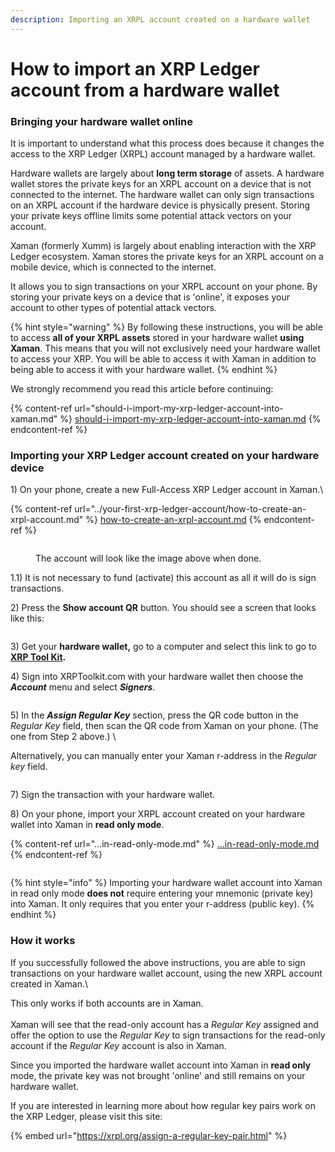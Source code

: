 ```yaml
---
description: Importing an XRPL account created on a hardware wallet
---
```


# How to import an XRP Ledger account from a hardware wallet

### Bringing your hardware wallet online

It is important to understand what this process does because it changes the access to the XRP Ledger (XRPL) account managed by a hardware wallet.

Hardware wallets are largely about **long term storage** of assets. A hardware wallet stores the  private keys for an XRPL account on a device that is not connected to the internet. The hardware wallet can only sign transactions on an XRPL account if the hardware device is physically present. Storing your private keys offline limits some potential attack vectors on your account.

Xaman (formerly Xumm) is largely about enabling interaction with the XRP Ledger ecosystem. Xaman stores the private keys for an XRPL account on a mobile device, which is connected to the internet.

It allows you to sign transactions on your XRPL account on your phone. By storing your private keys on a device that is 'online', it exposes your account to other types of potential attack vectors.&#x20;

{% hint style="warning" %}
By following these instructions, you will be able to access **all of your XRPL assets** stored in your hardware wallet **using Xaman**. This means that you will not exclusively need your hardware wallet to access your XRP. You will be able to access it with Xaman in addition to being able to access it with your hardware wallet.
{% endhint %}

We strongly recommend you read this article before continuing:

{% content-ref url="should-i-import-my-xrp-ledger-account-into-xaman.md" %}
[should-i-import-my-xrp-ledger-account-into-xaman.md](should-i-import-my-xrp-ledger-account-into-xaman.md)
{% endcontent-ref %}

### Importing your XRP Ledger account created on your hardware device



1\) On your phone, create a new Full-Access XRP Ledger account in Xaman.\


{% content-ref url="../your-first-xrp-ledger-account/how-to-create-an-xrpl-account.md" %}
[how-to-create-an-xrpl-account.md](../your-first-xrp-ledger-account/how-to-create-an-xrpl-account.md)
{% endcontent-ref %}

<figure><img src="../../.gitbook/assets/image (27).png" alt=""><figcaption><p>The account will look like the image above when done.</p></figcaption></figure>

1.1) It is not necessary to fund (activate) this account as all it will do is sign transactions.



2\) Press the **Show account QR** button. You should see a screen that looks like this:

<figure><img src="../../.gitbook/assets/image (26).png" alt=""><figcaption></figcaption></figure>

3\) Get your **hardware wallet,** go to a computer and select this link to go to [**XRP Tool Kit**](https://www.xrptoolkit.com/)**.**

4\) Sign into XRPToolkit.com with your hardware wallet then choose the _**Account**_ menu and select _**Signers**_.

<figure><img src="../../.gitbook/assets/image (24) (1).png" alt=""><figcaption></figcaption></figure>

5\) In the _**Assign Regular Key**_ section, press the QR code button in the _Regular Key_ field, then scan the QR code from Xaman on your phone. (The one from Step 2 above.) \


Alternatively, you can manually enter your Xaman r-address in the _Regular key_ field.

<figure><img src="../../.gitbook/assets/image (25).png" alt=""><figcaption></figcaption></figure>

7\) Sign the transaction with your hardware wallet.

8\) On your phone, import your XRPL account created on your hardware wallet into Xaman in **read only mode**.&#x20;

{% content-ref url="...in-read-only-mode.md" %}
[...in-read-only-mode.md](...in-read-only-mode.md)
{% endcontent-ref %}

<figure><img src="../../.gitbook/assets/image (29).png" alt=""><figcaption></figcaption></figure>

{% hint style="info" %}
Importing your hardware wallet account into Xaman in read only mode **does not** require entering your mnemonic (private key) into Xaman. It only requires that you enter your r-address (public key).&#x20;
{% endhint %}



### How it works

If you successfully followed the above instructions, you are able to sign transactions on your hardware wallet account, using the new XRPL account created in Xaman.\


This only works if both accounts are in Xaman.\
\
Xaman will see that the read-only account has a _Regular Key_ assigned and offer the option to use the _Regular Key_ to sign transactions for the read-only account if the _Regular Key_ account is also in Xaman.

Since you imported the hardware wallet account into Xaman in **read only** mode, the private key was not brought 'online' and still remains on your hardware wallet.

If you are interested in learning more about how regular key pairs work on the XRP Ledger, please visit this site:

{% embed url="https://xrpl.org/assign-a-regular-key-pair.html" %}

&#x20;&#x20;
